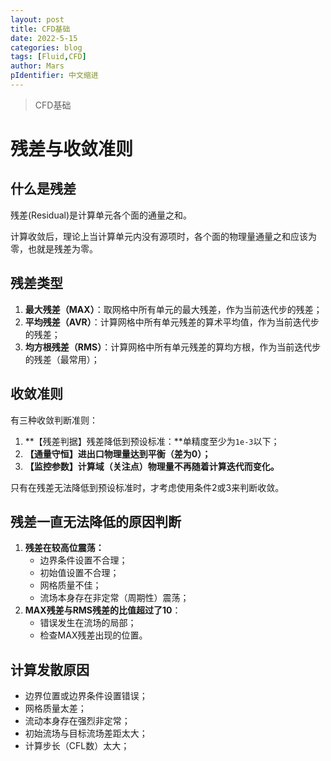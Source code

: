 ```yaml
---
layout: post
title: CFD基础
date: 2022-5-15
categories: blog
tags: [Fluid,CFD]
author: Mars
pIdentifier: 中文缩进
---
```


> CFD基础

# 残差与收敛准则
## 什么是残差

残差(Residual)是计算单元各个面的通量之和。

计算收敛后，理论上当计算单元内没有源项时，各个面的物理量通量之和应该为零，也就是残差为零。

## 残差类型

1. **最大残差（MAX）**：取网格中所有单元的最大残差，作为当前迭代步的残差；
2. **平均残差（AVR）**：计算网格中所有单元残差的算术平均值，作为当前迭代步的残差；
3. **均方根残差（RMS）**：计算网格中所有单元残差的算均方根，作为当前迭代步的残差（最常用）；

## 收敛准则

有三种收敛判断准则：

1. **【残差判据】残差降低到预设标准：**单精度至少为`1e-3`以下；
2. **【通量守恒】进出口物理量达到平衡（差为0）；**
3. **【监控参数】计算域（关注点）物理量不再随着计算迭代而变化。**

只有在残差无法降低到预设标准时，才考虑使用条件2或3来判断收敛。

## 残差一直无法降低的原因判断

1. **残差在较高位震荡：** 
   - 边界条件设置不合理；
   - 初始值设置不合理；
   - 网格质量不佳；
   - 流场本身存在非定常（周期性）震荡；
2. **MAX残差与RMS残差的比值超过了10**：
   - 错误发生在流场的局部；
   - 检查MAX残差出现的位置。

## 计算发散原因

- 边界位置或边界条件设置错误；
- 网格质量太差；
- 流动本身存在强烈非定常；
- 初始流场与目标流场差距太大；
- 计算步长（CFL数）太大；




